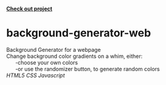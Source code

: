 <strong><a href="https://mrshanx.github.io/background-generator-web/" target="_blank">Check out project</a></strong>

# background-generator-web
Background Generator for a webpage
<br>
Change background color gradients on a whim, either:
<br>
&nbsp;&nbsp;&nbsp;&nbsp;&nbsp; -choose your own colors<br>
&nbsp;&nbsp;&nbsp;&nbsp;&nbsp; -or use the randomizer button, to generate random colors<br>
<em>HTML5 CSS Javascript</em>

